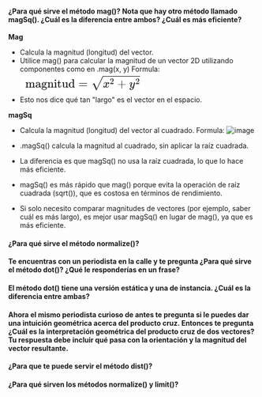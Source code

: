 #### ¿Para qué sirve el método mag()? Nota que hay otro método llamado magSq(). ¿Cuál es la diferencia entre ambos? ¿Cuál es más eficiente?

**Mag**
- Calcula la magnitud (longitud) del vector.
- Utilice mag() para calcular la magnitud de un vector 2D utilizando componentes como en .mag(x, y)
Formula: ![image](../../../../assets/mag.png)
- Esto nos dice qué tan "largo" es el vector en el espacio.
  
**magSq**
- Calcula la magnitud (longitud) del vector al cuadrado.
  Formula: ![image](https://github.com/user-attachments/assets/f9db1239-1a84-410c-b208-e613bf0b6a20)
- .magSq() calcula la magnitud al cuadrado, sin aplicar la raíz cuadrada.

- La diferencia es que magSq() no usa la raíz cuadrada, lo que lo hace más eficiente.
- magSq() es más rápido que mag() porque evita la operación de raíz cuadrada (sqrt()), que es costosa en términos de rendimiento.
- Si solo necesito comparar magnitudes de vectores (por ejemplo, saber cuál es más largo), es mejor usar magSq() en lugar de mag(), ya que es más eficiente.
#### ¿Para qué sirve el método normalize()?

#### Te encuentras con un periodista en la calle y te pregunta ¿Para qué sirve el método dot()? ¿Qué le responderías en un frase?
#### El método dot() tiene una versión estática y una de instancia. ¿Cuál es la diferencia entre ambas?
#### Ahora el mismo periodista curioso de antes te pregunta si le puedes dar una intuición geométrica acerca del producto cruz. Entonces te pregunta ¿Cuál es la interpretación geométrica del producto cruz de dos vectores? Tu respuesta debe incluir qué pasa con la orientación y la magnitud del vector resultante.
#### ¿Para que te puede servir el método dist()?
#### ¿Para qué sirven los métodos normalize() y limit()?
